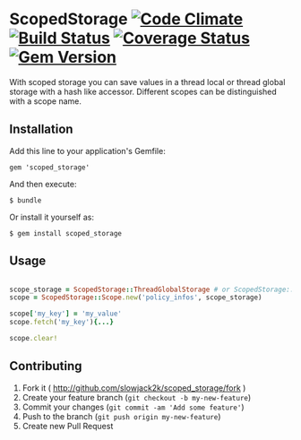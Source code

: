 # ScopedStorage [![Code Climate](https://codeclimate.com/github/slowjack2k/scoped_storage.png)](https://codeclimate.com/github/slowjack2k/scoped_storage) [![Build Status](https://travis-ci.org/slowjack2k/scoped_storage.png?branch=master)](https://travis-ci.org/slowjack2k/scoped_storage) [![Coverage Status](https://coveralls.io/repos/slowjack2k/scoped_storage/badge.png?branch=master)](https://coveralls.io/r/slowjack2k/scoped_storage?branch=master) [![Gem Version](https://badge.fury.io/rb/scoped_storage.png)](http://badge.fury.io/rb/scoped_storage)

With scoped storage you can save values in a thread local or thread global storage with
a hash like accessor. Different scopes can be distinguished with a scope name.

## Installation

Add this line to your application's Gemfile:

    gem 'scoped_storage'

And then execute:

    $ bundle

Or install it yourself as:

    $ gem install scoped_storage

## Usage

```ruby

scope_storage = ScopedStorage::ThreadGlobalStorage # or ScopedStorage::ThreadLocalStorage
scope = ScopedStorage::Scope.new('policy_infos', scope_storage)

scope['my_key'] = 'my_value'
scope.fetch('my_key'){...}

scope.clear!


```

## Contributing

1. Fork it ( http://github.com/slowjack2k/scoped_storage/fork )
2. Create your feature branch (`git checkout -b my-new-feature`)
3. Commit your changes (`git commit -am 'Add some feature'`)
4. Push to the branch (`git push origin my-new-feature`)
5. Create new Pull Request

